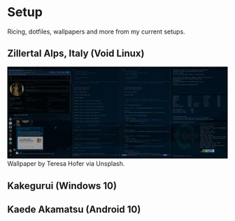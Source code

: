 # Setup
Ricing, dotfiles, wallpapers and more from my current setups.

## Zillertal Alps, Italy (Void Linux)
![Zillertal Alps, Italy (Void Linux)](screenshots/reflecting.png)
Wallpaper by Teresa Hofer via Unsplash.

## Kakegurui (Windows 10)

## Kaede Akamatsu (Android 10)

